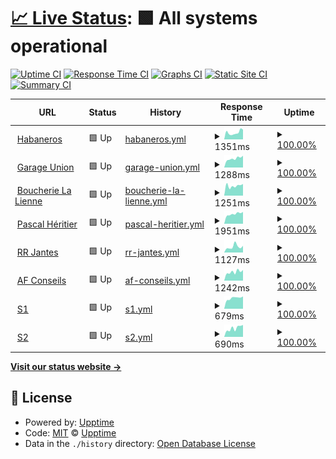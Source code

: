 # [📈 Live Status](https://jessica-habaneros.github.io/uptime/): <!--live status--> **🟩 All systems operational**

[![Uptime CI](https://github.com/jessica-habaneros/uptime/workflows/Uptime%20CI/badge.svg)](https://github.com/jessica-habaneros/uptime/actions?query=workflow%3A%22Uptime+CI%22)
[![Response Time CI](https://github.com/jessica-habaneros/uptime/workflows/Response%20Time%20CI/badge.svg)](https://github.com/jessica-habaneros/uptime/actions?query=workflow%3A%22Response+Time+CI%22)
[![Graphs CI](https://github.com/jessica-habaneros/uptime/workflows/Graphs%20CI/badge.svg)](https://github.com/jessica-habaneros/uptime/actions?query=workflow%3A%22Graphs+CI%22)
[![Static Site CI](https://github.com/jessica-habaneros/uptime/workflows/Static%20Site%20CI/badge.svg)](https://github.com/jessica-habaneros/uptime/actions?query=workflow%3A%22Static+Site+CI%22)
[![Summary CI](https://github.com/jessica-habaneros/uptime/workflows/Summary%20CI/badge.svg)](https://github.com/jessica-habaneros/uptime/actions?query=workflow%3A%22Summary+CI%22)

<!--start: status pages-->
<!-- This summary is generated by Upptime (https://github.com/upptime/upptime) -->
<!-- Do not edit this manually, your changes will be overwritten -->
<!-- prettier-ignore -->
| URL | Status | History | Response Time | Uptime |
| --- | ------ | ------- | ------------- | ------ |
| <img alt="" src="https://icons.duckduckgo.com/ip3/habaneros.ch.ico" height="13"> [Habaneros](https://habaneros.ch) | 🟩 Up | [habaneros.yml](https://github.com/jessica-habaneros/uptime/commits/HEAD/history/habaneros.yml) | <details><summary><img alt="Response time graph" src="./graphs/habaneros/response-time-week.png" height="20"> 1351ms</summary><br><a href="https://jessica-habaneros.github.io/uptime/history/habaneros"><img alt="Response time 1158" src="https://img.shields.io/endpoint?url=https%3A%2F%2Fraw.githubusercontent.com%2Fjessica-habaneros%2Fuptime%2FHEAD%2Fapi%2Fhabaneros%2Fresponse-time.json"></a><br><a href="https://jessica-habaneros.github.io/uptime/history/habaneros"><img alt="24-hour response time 1919" src="https://img.shields.io/endpoint?url=https%3A%2F%2Fraw.githubusercontent.com%2Fjessica-habaneros%2Fuptime%2FHEAD%2Fapi%2Fhabaneros%2Fresponse-time-day.json"></a><br><a href="https://jessica-habaneros.github.io/uptime/history/habaneros"><img alt="7-day response time 1351" src="https://img.shields.io/endpoint?url=https%3A%2F%2Fraw.githubusercontent.com%2Fjessica-habaneros%2Fuptime%2FHEAD%2Fapi%2Fhabaneros%2Fresponse-time-week.json"></a><br><a href="https://jessica-habaneros.github.io/uptime/history/habaneros"><img alt="30-day response time 1052" src="https://img.shields.io/endpoint?url=https%3A%2F%2Fraw.githubusercontent.com%2Fjessica-habaneros%2Fuptime%2FHEAD%2Fapi%2Fhabaneros%2Fresponse-time-month.json"></a><br><a href="https://jessica-habaneros.github.io/uptime/history/habaneros"><img alt="1-year response time 1158" src="https://img.shields.io/endpoint?url=https%3A%2F%2Fraw.githubusercontent.com%2Fjessica-habaneros%2Fuptime%2FHEAD%2Fapi%2Fhabaneros%2Fresponse-time-year.json"></a></details> | <details><summary><a href="https://jessica-habaneros.github.io/uptime/history/habaneros">100.00%</a></summary><a href="https://jessica-habaneros.github.io/uptime/history/habaneros"><img alt="All-time uptime 100.00%" src="https://img.shields.io/endpoint?url=https%3A%2F%2Fraw.githubusercontent.com%2Fjessica-habaneros%2Fuptime%2FHEAD%2Fapi%2Fhabaneros%2Fuptime.json"></a><br><a href="https://jessica-habaneros.github.io/uptime/history/habaneros"><img alt="24-hour uptime 100.00%" src="https://img.shields.io/endpoint?url=https%3A%2F%2Fraw.githubusercontent.com%2Fjessica-habaneros%2Fuptime%2FHEAD%2Fapi%2Fhabaneros%2Fuptime-day.json"></a><br><a href="https://jessica-habaneros.github.io/uptime/history/habaneros"><img alt="7-day uptime 100.00%" src="https://img.shields.io/endpoint?url=https%3A%2F%2Fraw.githubusercontent.com%2Fjessica-habaneros%2Fuptime%2FHEAD%2Fapi%2Fhabaneros%2Fuptime-week.json"></a><br><a href="https://jessica-habaneros.github.io/uptime/history/habaneros"><img alt="30-day uptime 100.00%" src="https://img.shields.io/endpoint?url=https%3A%2F%2Fraw.githubusercontent.com%2Fjessica-habaneros%2Fuptime%2FHEAD%2Fapi%2Fhabaneros%2Fuptime-month.json"></a><br><a href="https://jessica-habaneros.github.io/uptime/history/habaneros"><img alt="1-year uptime 100.00%" src="https://img.shields.io/endpoint?url=https%3A%2F%2Fraw.githubusercontent.com%2Fjessica-habaneros%2Fuptime%2FHEAD%2Fapi%2Fhabaneros%2Fuptime-year.json"></a></details>
| <img alt="" src="https://icons.duckduckgo.com/ip3/garageunion.ch.ico" height="13"> [Garage Union](https://garageunion.ch) | 🟩 Up | [garage-union.yml](https://github.com/jessica-habaneros/uptime/commits/HEAD/history/garage-union.yml) | <details><summary><img alt="Response time graph" src="./graphs/garage-union/response-time-week.png" height="20"> 1288ms</summary><br><a href="https://jessica-habaneros.github.io/uptime/history/garage-union"><img alt="Response time 1560" src="https://img.shields.io/endpoint?url=https%3A%2F%2Fraw.githubusercontent.com%2Fjessica-habaneros%2Fuptime%2FHEAD%2Fapi%2Fgarage-union%2Fresponse-time.json"></a><br><a href="https://jessica-habaneros.github.io/uptime/history/garage-union"><img alt="24-hour response time 1673" src="https://img.shields.io/endpoint?url=https%3A%2F%2Fraw.githubusercontent.com%2Fjessica-habaneros%2Fuptime%2FHEAD%2Fapi%2Fgarage-union%2Fresponse-time-day.json"></a><br><a href="https://jessica-habaneros.github.io/uptime/history/garage-union"><img alt="7-day response time 1288" src="https://img.shields.io/endpoint?url=https%3A%2F%2Fraw.githubusercontent.com%2Fjessica-habaneros%2Fuptime%2FHEAD%2Fapi%2Fgarage-union%2Fresponse-time-week.json"></a><br><a href="https://jessica-habaneros.github.io/uptime/history/garage-union"><img alt="30-day response time 1203" src="https://img.shields.io/endpoint?url=https%3A%2F%2Fraw.githubusercontent.com%2Fjessica-habaneros%2Fuptime%2FHEAD%2Fapi%2Fgarage-union%2Fresponse-time-month.json"></a><br><a href="https://jessica-habaneros.github.io/uptime/history/garage-union"><img alt="1-year response time 1560" src="https://img.shields.io/endpoint?url=https%3A%2F%2Fraw.githubusercontent.com%2Fjessica-habaneros%2Fuptime%2FHEAD%2Fapi%2Fgarage-union%2Fresponse-time-year.json"></a></details> | <details><summary><a href="https://jessica-habaneros.github.io/uptime/history/garage-union">100.00%</a></summary><a href="https://jessica-habaneros.github.io/uptime/history/garage-union"><img alt="All-time uptime 99.99%" src="https://img.shields.io/endpoint?url=https%3A%2F%2Fraw.githubusercontent.com%2Fjessica-habaneros%2Fuptime%2FHEAD%2Fapi%2Fgarage-union%2Fuptime.json"></a><br><a href="https://jessica-habaneros.github.io/uptime/history/garage-union"><img alt="24-hour uptime 100.00%" src="https://img.shields.io/endpoint?url=https%3A%2F%2Fraw.githubusercontent.com%2Fjessica-habaneros%2Fuptime%2FHEAD%2Fapi%2Fgarage-union%2Fuptime-day.json"></a><br><a href="https://jessica-habaneros.github.io/uptime/history/garage-union"><img alt="7-day uptime 100.00%" src="https://img.shields.io/endpoint?url=https%3A%2F%2Fraw.githubusercontent.com%2Fjessica-habaneros%2Fuptime%2FHEAD%2Fapi%2Fgarage-union%2Fuptime-week.json"></a><br><a href="https://jessica-habaneros.github.io/uptime/history/garage-union"><img alt="30-day uptime 100.00%" src="https://img.shields.io/endpoint?url=https%3A%2F%2Fraw.githubusercontent.com%2Fjessica-habaneros%2Fuptime%2FHEAD%2Fapi%2Fgarage-union%2Fuptime-month.json"></a><br><a href="https://jessica-habaneros.github.io/uptime/history/garage-union"><img alt="1-year uptime 99.99%" src="https://img.shields.io/endpoint?url=https%3A%2F%2Fraw.githubusercontent.com%2Fjessica-habaneros%2Fuptime%2FHEAD%2Fapi%2Fgarage-union%2Fuptime-year.json"></a></details>
| <img alt="" src="https://icons.duckduckgo.com/ip3/boucherielalienne.ch.ico" height="13"> [Boucherie La Lienne](https://boucherielalienne.ch) | 🟩 Up | [boucherie-la-lienne.yml](https://github.com/jessica-habaneros/uptime/commits/HEAD/history/boucherie-la-lienne.yml) | <details><summary><img alt="Response time graph" src="./graphs/boucherie-la-lienne/response-time-week.png" height="20"> 1251ms</summary><br><a href="https://jessica-habaneros.github.io/uptime/history/boucherie-la-lienne"><img alt="Response time 1531" src="https://img.shields.io/endpoint?url=https%3A%2F%2Fraw.githubusercontent.com%2Fjessica-habaneros%2Fuptime%2FHEAD%2Fapi%2Fboucherie-la-lienne%2Fresponse-time.json"></a><br><a href="https://jessica-habaneros.github.io/uptime/history/boucherie-la-lienne"><img alt="24-hour response time 1471" src="https://img.shields.io/endpoint?url=https%3A%2F%2Fraw.githubusercontent.com%2Fjessica-habaneros%2Fuptime%2FHEAD%2Fapi%2Fboucherie-la-lienne%2Fresponse-time-day.json"></a><br><a href="https://jessica-habaneros.github.io/uptime/history/boucherie-la-lienne"><img alt="7-day response time 1251" src="https://img.shields.io/endpoint?url=https%3A%2F%2Fraw.githubusercontent.com%2Fjessica-habaneros%2Fuptime%2FHEAD%2Fapi%2Fboucherie-la-lienne%2Fresponse-time-week.json"></a><br><a href="https://jessica-habaneros.github.io/uptime/history/boucherie-la-lienne"><img alt="30-day response time 1129" src="https://img.shields.io/endpoint?url=https%3A%2F%2Fraw.githubusercontent.com%2Fjessica-habaneros%2Fuptime%2FHEAD%2Fapi%2Fboucherie-la-lienne%2Fresponse-time-month.json"></a><br><a href="https://jessica-habaneros.github.io/uptime/history/boucherie-la-lienne"><img alt="1-year response time 1531" src="https://img.shields.io/endpoint?url=https%3A%2F%2Fraw.githubusercontent.com%2Fjessica-habaneros%2Fuptime%2FHEAD%2Fapi%2Fboucherie-la-lienne%2Fresponse-time-year.json"></a></details> | <details><summary><a href="https://jessica-habaneros.github.io/uptime/history/boucherie-la-lienne">100.00%</a></summary><a href="https://jessica-habaneros.github.io/uptime/history/boucherie-la-lienne"><img alt="All-time uptime 99.98%" src="https://img.shields.io/endpoint?url=https%3A%2F%2Fraw.githubusercontent.com%2Fjessica-habaneros%2Fuptime%2FHEAD%2Fapi%2Fboucherie-la-lienne%2Fuptime.json"></a><br><a href="https://jessica-habaneros.github.io/uptime/history/boucherie-la-lienne"><img alt="24-hour uptime 100.00%" src="https://img.shields.io/endpoint?url=https%3A%2F%2Fraw.githubusercontent.com%2Fjessica-habaneros%2Fuptime%2FHEAD%2Fapi%2Fboucherie-la-lienne%2Fuptime-day.json"></a><br><a href="https://jessica-habaneros.github.io/uptime/history/boucherie-la-lienne"><img alt="7-day uptime 100.00%" src="https://img.shields.io/endpoint?url=https%3A%2F%2Fraw.githubusercontent.com%2Fjessica-habaneros%2Fuptime%2FHEAD%2Fapi%2Fboucherie-la-lienne%2Fuptime-week.json"></a><br><a href="https://jessica-habaneros.github.io/uptime/history/boucherie-la-lienne"><img alt="30-day uptime 100.00%" src="https://img.shields.io/endpoint?url=https%3A%2F%2Fraw.githubusercontent.com%2Fjessica-habaneros%2Fuptime%2FHEAD%2Fapi%2Fboucherie-la-lienne%2Fuptime-month.json"></a><br><a href="https://jessica-habaneros.github.io/uptime/history/boucherie-la-lienne"><img alt="1-year uptime 99.98%" src="https://img.shields.io/endpoint?url=https%3A%2F%2Fraw.githubusercontent.com%2Fjessica-habaneros%2Fuptime%2FHEAD%2Fapi%2Fboucherie-la-lienne%2Fuptime-year.json"></a></details>
| <img alt="" src="https://icons.duckduckgo.com/ip3/pascal-heritier.ch.ico" height="13"> [Pascal Héritier](https://pascal-heritier.ch) | 🟩 Up | [pascal-heritier.yml](https://github.com/jessica-habaneros/uptime/commits/HEAD/history/pascal-heritier.yml) | <details><summary><img alt="Response time graph" src="./graphs/pascal-heritier/response-time-week.png" height="20"> 1951ms</summary><br><a href="https://jessica-habaneros.github.io/uptime/history/pascal-heritier"><img alt="Response time 1833" src="https://img.shields.io/endpoint?url=https%3A%2F%2Fraw.githubusercontent.com%2Fjessica-habaneros%2Fuptime%2FHEAD%2Fapi%2Fpascal-heritier%2Fresponse-time.json"></a><br><a href="https://jessica-habaneros.github.io/uptime/history/pascal-heritier"><img alt="24-hour response time 2338" src="https://img.shields.io/endpoint?url=https%3A%2F%2Fraw.githubusercontent.com%2Fjessica-habaneros%2Fuptime%2FHEAD%2Fapi%2Fpascal-heritier%2Fresponse-time-day.json"></a><br><a href="https://jessica-habaneros.github.io/uptime/history/pascal-heritier"><img alt="7-day response time 1951" src="https://img.shields.io/endpoint?url=https%3A%2F%2Fraw.githubusercontent.com%2Fjessica-habaneros%2Fuptime%2FHEAD%2Fapi%2Fpascal-heritier%2Fresponse-time-week.json"></a><br><a href="https://jessica-habaneros.github.io/uptime/history/pascal-heritier"><img alt="30-day response time 1732" src="https://img.shields.io/endpoint?url=https%3A%2F%2Fraw.githubusercontent.com%2Fjessica-habaneros%2Fuptime%2FHEAD%2Fapi%2Fpascal-heritier%2Fresponse-time-month.json"></a><br><a href="https://jessica-habaneros.github.io/uptime/history/pascal-heritier"><img alt="1-year response time 1833" src="https://img.shields.io/endpoint?url=https%3A%2F%2Fraw.githubusercontent.com%2Fjessica-habaneros%2Fuptime%2FHEAD%2Fapi%2Fpascal-heritier%2Fresponse-time-year.json"></a></details> | <details><summary><a href="https://jessica-habaneros.github.io/uptime/history/pascal-heritier">100.00%</a></summary><a href="https://jessica-habaneros.github.io/uptime/history/pascal-heritier"><img alt="All-time uptime 100.00%" src="https://img.shields.io/endpoint?url=https%3A%2F%2Fraw.githubusercontent.com%2Fjessica-habaneros%2Fuptime%2FHEAD%2Fapi%2Fpascal-heritier%2Fuptime.json"></a><br><a href="https://jessica-habaneros.github.io/uptime/history/pascal-heritier"><img alt="24-hour uptime 100.00%" src="https://img.shields.io/endpoint?url=https%3A%2F%2Fraw.githubusercontent.com%2Fjessica-habaneros%2Fuptime%2FHEAD%2Fapi%2Fpascal-heritier%2Fuptime-day.json"></a><br><a href="https://jessica-habaneros.github.io/uptime/history/pascal-heritier"><img alt="7-day uptime 100.00%" src="https://img.shields.io/endpoint?url=https%3A%2F%2Fraw.githubusercontent.com%2Fjessica-habaneros%2Fuptime%2FHEAD%2Fapi%2Fpascal-heritier%2Fuptime-week.json"></a><br><a href="https://jessica-habaneros.github.io/uptime/history/pascal-heritier"><img alt="30-day uptime 100.00%" src="https://img.shields.io/endpoint?url=https%3A%2F%2Fraw.githubusercontent.com%2Fjessica-habaneros%2Fuptime%2FHEAD%2Fapi%2Fpascal-heritier%2Fuptime-month.json"></a><br><a href="https://jessica-habaneros.github.io/uptime/history/pascal-heritier"><img alt="1-year uptime 100.00%" src="https://img.shields.io/endpoint?url=https%3A%2F%2Fraw.githubusercontent.com%2Fjessica-habaneros%2Fuptime%2FHEAD%2Fapi%2Fpascal-heritier%2Fuptime-year.json"></a></details>
| <img alt="" src="https://icons.duckduckgo.com/ip3/rrjantes.ch.ico" height="13"> [RR Jantes](https://rrjantes.ch) | 🟩 Up | [rr-jantes.yml](https://github.com/jessica-habaneros/uptime/commits/HEAD/history/rr-jantes.yml) | <details><summary><img alt="Response time graph" src="./graphs/rr-jantes/response-time-week.png" height="20"> 1127ms</summary><br><a href="https://jessica-habaneros.github.io/uptime/history/rr-jantes"><img alt="Response time 1343" src="https://img.shields.io/endpoint?url=https%3A%2F%2Fraw.githubusercontent.com%2Fjessica-habaneros%2Fuptime%2FHEAD%2Fapi%2Frr-jantes%2Fresponse-time.json"></a><br><a href="https://jessica-habaneros.github.io/uptime/history/rr-jantes"><img alt="24-hour response time 1297" src="https://img.shields.io/endpoint?url=https%3A%2F%2Fraw.githubusercontent.com%2Fjessica-habaneros%2Fuptime%2FHEAD%2Fapi%2Frr-jantes%2Fresponse-time-day.json"></a><br><a href="https://jessica-habaneros.github.io/uptime/history/rr-jantes"><img alt="7-day response time 1127" src="https://img.shields.io/endpoint?url=https%3A%2F%2Fraw.githubusercontent.com%2Fjessica-habaneros%2Fuptime%2FHEAD%2Fapi%2Frr-jantes%2Fresponse-time-week.json"></a><br><a href="https://jessica-habaneros.github.io/uptime/history/rr-jantes"><img alt="30-day response time 962" src="https://img.shields.io/endpoint?url=https%3A%2F%2Fraw.githubusercontent.com%2Fjessica-habaneros%2Fuptime%2FHEAD%2Fapi%2Frr-jantes%2Fresponse-time-month.json"></a><br><a href="https://jessica-habaneros.github.io/uptime/history/rr-jantes"><img alt="1-year response time 1343" src="https://img.shields.io/endpoint?url=https%3A%2F%2Fraw.githubusercontent.com%2Fjessica-habaneros%2Fuptime%2FHEAD%2Fapi%2Frr-jantes%2Fresponse-time-year.json"></a></details> | <details><summary><a href="https://jessica-habaneros.github.io/uptime/history/rr-jantes">100.00%</a></summary><a href="https://jessica-habaneros.github.io/uptime/history/rr-jantes"><img alt="All-time uptime 100.00%" src="https://img.shields.io/endpoint?url=https%3A%2F%2Fraw.githubusercontent.com%2Fjessica-habaneros%2Fuptime%2FHEAD%2Fapi%2Frr-jantes%2Fuptime.json"></a><br><a href="https://jessica-habaneros.github.io/uptime/history/rr-jantes"><img alt="24-hour uptime 100.00%" src="https://img.shields.io/endpoint?url=https%3A%2F%2Fraw.githubusercontent.com%2Fjessica-habaneros%2Fuptime%2FHEAD%2Fapi%2Frr-jantes%2Fuptime-day.json"></a><br><a href="https://jessica-habaneros.github.io/uptime/history/rr-jantes"><img alt="7-day uptime 100.00%" src="https://img.shields.io/endpoint?url=https%3A%2F%2Fraw.githubusercontent.com%2Fjessica-habaneros%2Fuptime%2FHEAD%2Fapi%2Frr-jantes%2Fuptime-week.json"></a><br><a href="https://jessica-habaneros.github.io/uptime/history/rr-jantes"><img alt="30-day uptime 100.00%" src="https://img.shields.io/endpoint?url=https%3A%2F%2Fraw.githubusercontent.com%2Fjessica-habaneros%2Fuptime%2FHEAD%2Fapi%2Frr-jantes%2Fuptime-month.json"></a><br><a href="https://jessica-habaneros.github.io/uptime/history/rr-jantes"><img alt="1-year uptime 100.00%" src="https://img.shields.io/endpoint?url=https%3A%2F%2Fraw.githubusercontent.com%2Fjessica-habaneros%2Fuptime%2FHEAD%2Fapi%2Frr-jantes%2Fuptime-year.json"></a></details>
| <img alt="" src="https://icons.duckduckgo.com/ip3/afconseils.ch.ico" height="13"> [AF Conseils](https://afconseils.ch) | 🟩 Up | [af-conseils.yml](https://github.com/jessica-habaneros/uptime/commits/HEAD/history/af-conseils.yml) | <details><summary><img alt="Response time graph" src="./graphs/af-conseils/response-time-week.png" height="20"> 1242ms</summary><br><a href="https://jessica-habaneros.github.io/uptime/history/af-conseils"><img alt="Response time 1221" src="https://img.shields.io/endpoint?url=https%3A%2F%2Fraw.githubusercontent.com%2Fjessica-habaneros%2Fuptime%2FHEAD%2Fapi%2Faf-conseils%2Fresponse-time.json"></a><br><a href="https://jessica-habaneros.github.io/uptime/history/af-conseils"><img alt="24-hour response time 1503" src="https://img.shields.io/endpoint?url=https%3A%2F%2Fraw.githubusercontent.com%2Fjessica-habaneros%2Fuptime%2FHEAD%2Fapi%2Faf-conseils%2Fresponse-time-day.json"></a><br><a href="https://jessica-habaneros.github.io/uptime/history/af-conseils"><img alt="7-day response time 1242" src="https://img.shields.io/endpoint?url=https%3A%2F%2Fraw.githubusercontent.com%2Fjessica-habaneros%2Fuptime%2FHEAD%2Fapi%2Faf-conseils%2Fresponse-time-week.json"></a><br><a href="https://jessica-habaneros.github.io/uptime/history/af-conseils"><img alt="30-day response time 1234" src="https://img.shields.io/endpoint?url=https%3A%2F%2Fraw.githubusercontent.com%2Fjessica-habaneros%2Fuptime%2FHEAD%2Fapi%2Faf-conseils%2Fresponse-time-month.json"></a><br><a href="https://jessica-habaneros.github.io/uptime/history/af-conseils"><img alt="1-year response time 1221" src="https://img.shields.io/endpoint?url=https%3A%2F%2Fraw.githubusercontent.com%2Fjessica-habaneros%2Fuptime%2FHEAD%2Fapi%2Faf-conseils%2Fresponse-time-year.json"></a></details> | <details><summary><a href="https://jessica-habaneros.github.io/uptime/history/af-conseils">100.00%</a></summary><a href="https://jessica-habaneros.github.io/uptime/history/af-conseils"><img alt="All-time uptime 100.00%" src="https://img.shields.io/endpoint?url=https%3A%2F%2Fraw.githubusercontent.com%2Fjessica-habaneros%2Fuptime%2FHEAD%2Fapi%2Faf-conseils%2Fuptime.json"></a><br><a href="https://jessica-habaneros.github.io/uptime/history/af-conseils"><img alt="24-hour uptime 100.00%" src="https://img.shields.io/endpoint?url=https%3A%2F%2Fraw.githubusercontent.com%2Fjessica-habaneros%2Fuptime%2FHEAD%2Fapi%2Faf-conseils%2Fuptime-day.json"></a><br><a href="https://jessica-habaneros.github.io/uptime/history/af-conseils"><img alt="7-day uptime 100.00%" src="https://img.shields.io/endpoint?url=https%3A%2F%2Fraw.githubusercontent.com%2Fjessica-habaneros%2Fuptime%2FHEAD%2Fapi%2Faf-conseils%2Fuptime-week.json"></a><br><a href="https://jessica-habaneros.github.io/uptime/history/af-conseils"><img alt="30-day uptime 100.00%" src="https://img.shields.io/endpoint?url=https%3A%2F%2Fraw.githubusercontent.com%2Fjessica-habaneros%2Fuptime%2FHEAD%2Fapi%2Faf-conseils%2Fuptime-month.json"></a><br><a href="https://jessica-habaneros.github.io/uptime/history/af-conseils"><img alt="1-year uptime 100.00%" src="https://img.shields.io/endpoint?url=https%3A%2F%2Fraw.githubusercontent.com%2Fjessica-habaneros%2Fuptime%2FHEAD%2Fapi%2Faf-conseils%2Fuptime-year.json"></a></details>
| <img alt="" src="https://icons.duckduckgo.com/ip3/s1.stevenroh.ch.ico" height="13"> [S1](https://s1.stevenroh.ch) | 🟩 Up | [s1.yml](https://github.com/jessica-habaneros/uptime/commits/HEAD/history/s1.yml) | <details><summary><img alt="Response time graph" src="./graphs/s1/response-time-week.png" height="20"> 679ms</summary><br><a href="https://jessica-habaneros.github.io/uptime/history/s1"><img alt="Response time 693" src="https://img.shields.io/endpoint?url=https%3A%2F%2Fraw.githubusercontent.com%2Fjessica-habaneros%2Fuptime%2FHEAD%2Fapi%2Fs1%2Fresponse-time.json"></a><br><a href="https://jessica-habaneros.github.io/uptime/history/s1"><img alt="24-hour response time 779" src="https://img.shields.io/endpoint?url=https%3A%2F%2Fraw.githubusercontent.com%2Fjessica-habaneros%2Fuptime%2FHEAD%2Fapi%2Fs1%2Fresponse-time-day.json"></a><br><a href="https://jessica-habaneros.github.io/uptime/history/s1"><img alt="7-day response time 679" src="https://img.shields.io/endpoint?url=https%3A%2F%2Fraw.githubusercontent.com%2Fjessica-habaneros%2Fuptime%2FHEAD%2Fapi%2Fs1%2Fresponse-time-week.json"></a><br><a href="https://jessica-habaneros.github.io/uptime/history/s1"><img alt="30-day response time 649" src="https://img.shields.io/endpoint?url=https%3A%2F%2Fraw.githubusercontent.com%2Fjessica-habaneros%2Fuptime%2FHEAD%2Fapi%2Fs1%2Fresponse-time-month.json"></a><br><a href="https://jessica-habaneros.github.io/uptime/history/s1"><img alt="1-year response time 693" src="https://img.shields.io/endpoint?url=https%3A%2F%2Fraw.githubusercontent.com%2Fjessica-habaneros%2Fuptime%2FHEAD%2Fapi%2Fs1%2Fresponse-time-year.json"></a></details> | <details><summary><a href="https://jessica-habaneros.github.io/uptime/history/s1">100.00%</a></summary><a href="https://jessica-habaneros.github.io/uptime/history/s1"><img alt="All-time uptime 100.00%" src="https://img.shields.io/endpoint?url=https%3A%2F%2Fraw.githubusercontent.com%2Fjessica-habaneros%2Fuptime%2FHEAD%2Fapi%2Fs1%2Fuptime.json"></a><br><a href="https://jessica-habaneros.github.io/uptime/history/s1"><img alt="24-hour uptime 100.00%" src="https://img.shields.io/endpoint?url=https%3A%2F%2Fraw.githubusercontent.com%2Fjessica-habaneros%2Fuptime%2FHEAD%2Fapi%2Fs1%2Fuptime-day.json"></a><br><a href="https://jessica-habaneros.github.io/uptime/history/s1"><img alt="7-day uptime 100.00%" src="https://img.shields.io/endpoint?url=https%3A%2F%2Fraw.githubusercontent.com%2Fjessica-habaneros%2Fuptime%2FHEAD%2Fapi%2Fs1%2Fuptime-week.json"></a><br><a href="https://jessica-habaneros.github.io/uptime/history/s1"><img alt="30-day uptime 100.00%" src="https://img.shields.io/endpoint?url=https%3A%2F%2Fraw.githubusercontent.com%2Fjessica-habaneros%2Fuptime%2FHEAD%2Fapi%2Fs1%2Fuptime-month.json"></a><br><a href="https://jessica-habaneros.github.io/uptime/history/s1"><img alt="1-year uptime 100.00%" src="https://img.shields.io/endpoint?url=https%3A%2F%2Fraw.githubusercontent.com%2Fjessica-habaneros%2Fuptime%2FHEAD%2Fapi%2Fs1%2Fuptime-year.json"></a></details>
| <img alt="" src="https://icons.duckduckgo.com/ip3/s2.stevenroh.ch.ico" height="13"> [S2](https://s2.stevenroh.ch) | 🟩 Up | [s2.yml](https://github.com/jessica-habaneros/uptime/commits/HEAD/history/s2.yml) | <details><summary><img alt="Response time graph" src="./graphs/s2/response-time-week.png" height="20"> 690ms</summary><br><a href="https://jessica-habaneros.github.io/uptime/history/s2"><img alt="Response time 685" src="https://img.shields.io/endpoint?url=https%3A%2F%2Fraw.githubusercontent.com%2Fjessica-habaneros%2Fuptime%2FHEAD%2Fapi%2Fs2%2Fresponse-time.json"></a><br><a href="https://jessica-habaneros.github.io/uptime/history/s2"><img alt="24-hour response time 943" src="https://img.shields.io/endpoint?url=https%3A%2F%2Fraw.githubusercontent.com%2Fjessica-habaneros%2Fuptime%2FHEAD%2Fapi%2Fs2%2Fresponse-time-day.json"></a><br><a href="https://jessica-habaneros.github.io/uptime/history/s2"><img alt="7-day response time 690" src="https://img.shields.io/endpoint?url=https%3A%2F%2Fraw.githubusercontent.com%2Fjessica-habaneros%2Fuptime%2FHEAD%2Fapi%2Fs2%2Fresponse-time-week.json"></a><br><a href="https://jessica-habaneros.github.io/uptime/history/s2"><img alt="30-day response time 631" src="https://img.shields.io/endpoint?url=https%3A%2F%2Fraw.githubusercontent.com%2Fjessica-habaneros%2Fuptime%2FHEAD%2Fapi%2Fs2%2Fresponse-time-month.json"></a><br><a href="https://jessica-habaneros.github.io/uptime/history/s2"><img alt="1-year response time 685" src="https://img.shields.io/endpoint?url=https%3A%2F%2Fraw.githubusercontent.com%2Fjessica-habaneros%2Fuptime%2FHEAD%2Fapi%2Fs2%2Fresponse-time-year.json"></a></details> | <details><summary><a href="https://jessica-habaneros.github.io/uptime/history/s2">100.00%</a></summary><a href="https://jessica-habaneros.github.io/uptime/history/s2"><img alt="All-time uptime 99.76%" src="https://img.shields.io/endpoint?url=https%3A%2F%2Fraw.githubusercontent.com%2Fjessica-habaneros%2Fuptime%2FHEAD%2Fapi%2Fs2%2Fuptime.json"></a><br><a href="https://jessica-habaneros.github.io/uptime/history/s2"><img alt="24-hour uptime 100.00%" src="https://img.shields.io/endpoint?url=https%3A%2F%2Fraw.githubusercontent.com%2Fjessica-habaneros%2Fuptime%2FHEAD%2Fapi%2Fs2%2Fuptime-day.json"></a><br><a href="https://jessica-habaneros.github.io/uptime/history/s2"><img alt="7-day uptime 100.00%" src="https://img.shields.io/endpoint?url=https%3A%2F%2Fraw.githubusercontent.com%2Fjessica-habaneros%2Fuptime%2FHEAD%2Fapi%2Fs2%2Fuptime-week.json"></a><br><a href="https://jessica-habaneros.github.io/uptime/history/s2"><img alt="30-day uptime 100.00%" src="https://img.shields.io/endpoint?url=https%3A%2F%2Fraw.githubusercontent.com%2Fjessica-habaneros%2Fuptime%2FHEAD%2Fapi%2Fs2%2Fuptime-month.json"></a><br><a href="https://jessica-habaneros.github.io/uptime/history/s2"><img alt="1-year uptime 99.76%" src="https://img.shields.io/endpoint?url=https%3A%2F%2Fraw.githubusercontent.com%2Fjessica-habaneros%2Fuptime%2FHEAD%2Fapi%2Fs2%2Fuptime-year.json"></a></details>

<!--end: status pages-->

[**Visit our status website →**](https://jessica-habaneros.github.io/uptime/)

## 📄 License

- Powered by: [Upptime](https://github.com/upptime/upptime)
- Code: [MIT](./LICENSE) © [Upptime](https://upptime.js.org)
- Data in the `./history` directory: [Open Database License](https://opendatacommons.org/licenses/odbl/1-0/)
